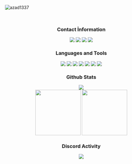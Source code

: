 <div align="center">
<p align="left"> <img src="https://komarev.com/ghpvc/?username=azad1337&label=Profile%20views" alt="azad1337" /> </p>
<br>
<h3>Contact İnformation</h3>
<a href="https://discord.com/users/348214095050440706" target"blank_"><img src="https://img.shields.io/badge/Azad1337%20-111111.svg?&style=for-the-badge&logo=discord&logoColor=white"></a>
<a href="https://www.youtube.com/c/Azad1337" target"blank_"><img src="https://img.shields.io/badge/YouTube%20-111111.svg?&style=for-the-badge&logo=youtube&logoColor=white"></a>
<a href="https://discord.gg/winternovus-470616221876748311" target"blank_"><img src="https://img.shields.io/badge/WinterNovus%20-111111.svg?&style=for-the-badge&logo=lamborghini&logoColor=white"></a>
<a href="https://github.com/azad1337" target"blank_"><img src="https://img.shields.io/badge/GitHub%20-111111.svg?&style=for-the-badge&logo=github&logoColor=white"></a>
</div>


<div align="center">
<h3>Languages and Tools</h3>
<a <img src="https://img.shields.io/badge/JavaScript%20-111111.svg?&style=for-the-badge&logo=JavaScript&logoColor=white"> </a>
<img <img src="https://img.shields.io/badge/Java%20-111111.svg?&style=for-the-badge&logo=intellijidea&logoColor=white">
<img <img src="https://img.shields.io/badge/PHP%20-111111.svg?&style=for-the-badge&logo=php&logoColor=white">
<img src="https://img.shields.io/badge/Node.js%20-111111.svg?&style=for-the-badge&logo=Node.js&logoColor=white">
<img src="https://img.shields.io/badge/Python%20-111111.svg?&style=for-the-badge&logo=Python&logoColor=white">
<img src="https://img.shields.io/badge/Discord.Js%20-111111.svg?&style=for-the-badge&logo=discord&logoColor=white">
<img src="https://img.shields.io/badge/HTML5%20-111111.svg?&style=for-the-badge&logo=HTML5&logoColor=white">
<img src="https://img.shields.io/badge/CSS%20-111111.svg?&style=for-the-badge&logo=CSS3&logoColor=white">
</div>


<div align="center">
<h3>Github Stats</h3>
  <div><img src="https://gpvc.arturio.dev/azad1337"/></div>
  <img src="https://github-readme-stats.vercel.app/api?username=azad1337&count_private=true&hide_border=true&show_icons=true&include_all_commits=true&bg_color=0d1117&title_color=FFFFFF&text_color=9f9f9f&icon_color=FFFFFF" width="%100" height="150px">
<img src="https://github-readme-stats.vercel.app/api/top-langs/?username=azad1337&layout=compact&theme=nord&hide_border=true&bg_color=0d1117&border_radius=6&title_color=FFFFFF" width="%100" height="150px">
</a>

<div align="center">
<h3>Discord Activity</h3>
   <a href="https://discord.com/users/348214095050440706" target="_blank">
      <img src="https://lanyard-profile-readme.vercel.app/api/348214095050440706?bg=0d1117&animated=true&hideDiscrim=false&borderRadius=31px">
   </a>
</div>
